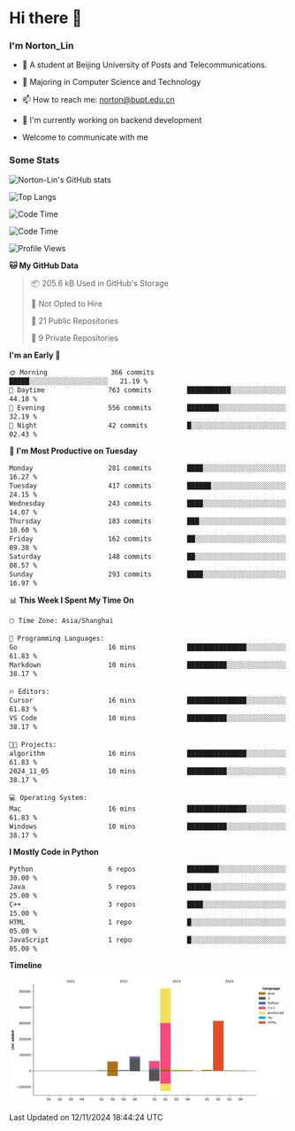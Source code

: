 
# Hi there 👋

### I'm Norton_Lin
- 🏫 A student at Beijing University of Posts and Telecommunications.
- 🌱 Majoring in Computer Science and Technology
- 📫 How to reach me: norton@bupt.edu.cn
- 🌱 I'm currently working on backend development

- Welcome to communicate with me

### Some Stats
![Norton-Lin's GitHub stats](https://github-readme-stats.vercel.app/api?username=Norton-Lin&count_private=true&show_icons=true&theme=radical)

![Top Langs](https://github-readme-stats.vercel.app/api/top-langs/?username=Norton-Lin&langs_count=10&layout=compact)

![Code Time](https://github-readme-stats.vercel.app/api/wakatime?username=Norton_Lin)

<!--START_SECTION:waka-->
![Code Time](http://img.shields.io/badge/Code%20Time-859%20hrs%201%20min-blue)

![Profile Views](http://img.shields.io/badge/Profile%20Views-0-blue)

**🐱 My GitHub Data** 

> 📦 205.6 kB Used in GitHub's Storage 
 > 
> 🚫 Not Opted to Hire
 > 
> 📜 21 Public Repositories 
 > 
> 🔑 9 Private Repositories 
 > 
**I'm an Early 🐤** 

```text
🌞 Morning                366 commits         █████░░░░░░░░░░░░░░░░░░░░   21.19 % 
🌆 Daytime                763 commits         ███████████░░░░░░░░░░░░░░   44.18 % 
🌃 Evening                556 commits         ████████░░░░░░░░░░░░░░░░░   32.19 % 
🌙 Night                  42 commits          █░░░░░░░░░░░░░░░░░░░░░░░░   02.43 % 
```
📅 **I'm Most Productive on Tuesday** 

```text
Monday                   281 commits         ████░░░░░░░░░░░░░░░░░░░░░   16.27 % 
Tuesday                  417 commits         ██████░░░░░░░░░░░░░░░░░░░   24.15 % 
Wednesday                243 commits         ████░░░░░░░░░░░░░░░░░░░░░   14.07 % 
Thursday                 183 commits         ███░░░░░░░░░░░░░░░░░░░░░░   10.60 % 
Friday                   162 commits         ██░░░░░░░░░░░░░░░░░░░░░░░   09.38 % 
Saturday                 148 commits         ██░░░░░░░░░░░░░░░░░░░░░░░   08.57 % 
Sunday                   293 commits         ████░░░░░░░░░░░░░░░░░░░░░   16.97 % 
```


📊 **This Week I Spent My Time On** 

```text
🕑︎ Time Zone: Asia/Shanghai

💬 Programming Languages: 
Go                       16 mins             ███████████████░░░░░░░░░░   61.83 % 
Markdown                 10 mins             ██████████░░░░░░░░░░░░░░░   38.17 % 

🔥 Editors: 
Cursor                   16 mins             ███████████████░░░░░░░░░░   61.83 % 
VS Code                  10 mins             ██████████░░░░░░░░░░░░░░░   38.17 % 

🐱‍💻 Projects: 
algorithm                16 mins             ███████████████░░░░░░░░░░   61.83 % 
2024_11_05               10 mins             ██████████░░░░░░░░░░░░░░░   38.17 % 

💻 Operating System: 
Mac                      16 mins             ███████████████░░░░░░░░░░   61.83 % 
Windows                  10 mins             ██████████░░░░░░░░░░░░░░░   38.17 % 
```

**I Mostly Code in Python** 

```text
Python                   6 repos             ████████░░░░░░░░░░░░░░░░░   30.00 % 
Java                     5 repos             ██████░░░░░░░░░░░░░░░░░░░   25.00 % 
C++                      3 repos             ████░░░░░░░░░░░░░░░░░░░░░   15.00 % 
HTML                     1 repo              █░░░░░░░░░░░░░░░░░░░░░░░░   05.00 % 
JavaScript               1 repo              █░░░░░░░░░░░░░░░░░░░░░░░░   05.00 % 
```



**Timeline**

![Lines of Code chart](https://raw.githubusercontent.com/Norton-Lin/Norton-Lin/main/assets/bar_graph.png)


 Last Updated on 12/11/2024 18:44:24 UTC
<!--END_SECTION:waka-->
